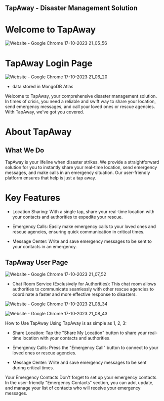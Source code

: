 ## TapAway - Disaster Management Solution
# Welcome to TapAway

![Website - Google Chrome 17-10-2023 21_05_56](https://github.com/HAIDER072/uhack_website/assets/119747109/dbb360ba-6ccb-49a1-9ccc-e827f17a2945)



# TapAway Login Page

![Website - Google Chrome 17-10-2023 21_06_20](https://github.com/HAIDER072/uhack_website/assets/119747109/e8f6efe9-a08a-4355-badc-834d00d6d6d8)

* data stored in MongoDB Atlas

Welcome to TapAway, your comprehensive disaster management solution. In times of crisis, you need a reliable and swift way to share your location, send emergency messages, and call your loved ones or rescue agencies. With TapAway, we've got you covered.

# About TapAway
## What We Do
TapAway is your lifeline when disaster strikes. We provide a straightforward solution for you to instantly share your real-time location, send emergency messages, and make calls in an emergency situation. Our user-friendly platform ensures that help is just a tap away.

# Key Features


* Location Sharing: With a single tap, share your real-time location with your contacts and authorities to expedite your rescue.

* Emergency Calls: Easily make emergency calls to your loved ones and rescue agencies, ensuring quick communication in critical times.

* Message Center: Write and save emergency messages to be sent to your contacts in an emergency.

## TapAway User Page

![Website - Google Chrome 17-10-2023 21_07_52](https://github.com/HAIDER072/uhack_website/assets/119747109/b8e0fdb2-cbc8-4bbf-b412-59fd67d06c7f)



* Chat Room Service (Exclusively for Authorities): This chat room allows authorities to communicate seamlessly with other rescue agencies to coordinate a faster and more effective response to disasters.


![Website - Google Chrome 17-10-2023 21_08_34](https://github.com/HAIDER072/uhack_website/assets/119747109/d44a3e94-56b0-44f6-81f6-db9e16654de5)



![Website - Google Chrome 17-10-2023 21_08_43](https://github.com/HAIDER072/uhack_website/assets/119747109/5419f58c-c9de-4839-83d7-09b9fc88cf1e)


How to Use TapAway
Using TapAway is as simple as 1, 2, 3:

* Share Location: Tap the "Share My Location" button to share your real-time location with your contacts and authorities.

* Emergency Calls: Press the "Emergency Call" button to connect to your loved ones or rescue agencies.

* Message Center: Write and save emergency messages to be sent during critical times.

Your Emergency Contacts
Don't forget to set up your emergency contacts. In the user-friendly "Emergency Contacts" section, you can add, update, and manage your list of contacts who will receive your emergency messages.
